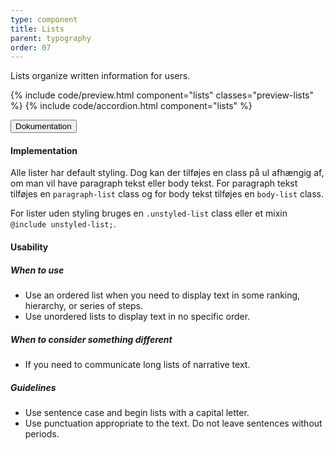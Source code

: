 ```yaml
---
type: component
title: Lists
parent: typography
order: 07
---
```


<!-- Lists section begin -->

<p class="font-lead">Lists organize written information for users.</p>

{% include code/preview.html component="lists" classes="preview-lists" %}
{% include code/accordion.html component="lists" %}
<div class="accordion-bordered accordion-docs">
  <button class="button-unstyled accordion-button"
      aria-expanded="true" aria-controls="list-docs">
    Dokumentation
  </button>
  <div id="list-docs" class="accordion-content">
    <h4 class="heading">Implementation</h4>
    <p>Alle lister har default styling. Dog kan der tilføjes en class på ul afhængig af, om man vil have paragraph tekst eller body tekst. For paragraph tekst tilføjes en <code>paragraph-list</code> class og for body tekst tilføjes en <code>body-list</code> class.</p>
    <p>For lister uden styling bruges en <code>.unstyled-list</code> class eller et mixin <code>@include unstyled-list;</code>.</p>
    <h4 class="heading">Usability</h4>
    <h5>When to use</h5>
    <ul class="content-list">
      <li>Use an ordered list when you need to display text in some ranking, hierarchy, or series of steps.</li>
      <li>Use unordered lists to display text in no specific order.</li>
    </ul>
    <h5>When to consider something different</h5>
    <ul class="content-list">
      <li>If you need to communicate long lists of narrative text.</li>
    </ul>
    <h5>Guidelines</h5>
    <ul class="content-list">
      <li>Use sentence case and begin lists with a capital letter.</li>
      <li>Use punctuation appropriate to the text. Do not leave sentences without periods.</li>
    </ul>
  </div>
</div>
